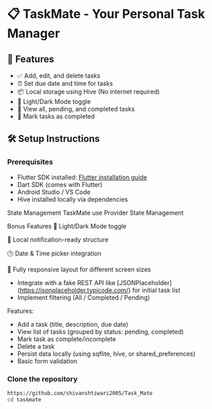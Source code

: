 # 📋 TaskMate - Your Personal Task Manager

## 🚀 Features

- ✅ Add, edit, and delete tasks
- ⏰ Set due date and time for tasks
- 📦 Local storage using Hive (No internet required)
- 🌙 Light/Dark Mode toggle
- 📂 View all, pending, and completed tasks
- 🔔 Mark tasks as completed


## 🛠️ Setup Instructions

### Prerequisites
- Flutter SDK installed: [Flutter installation guide](https://docs.flutter.dev/get-started/install)
- Dart SDK (comes with Flutter)
- Android Studio / VS Code
- Hive installed locally via dependencies

State Management
TaskMate use Provider State Management


 Bonus Features
🎨 Light/Dark Mode toggle

🧠 Local notification-ready structure

🕒 Date & Time picker integration

📱 Fully responsive layout for different screen sizes

* Integrate with a fake REST API like [JSONPlaceholder]   (https://jsonplaceholder.typicode.com/) for initial task list
* Implement filtering (All / Completed / Pending)


Features:

* Add a task (title, description, due date)
* View list of tasks (grouped by status: pending, completed)
* Mark task as complete/incomplete
* Delete a task
* Persist data locally (using sqflite, hive, or shared_preferences)
* Basic form validation

### Clone the repository
```bash
https://github.com/shivanshtiwari2005/Task_Mate
cd taskmate
